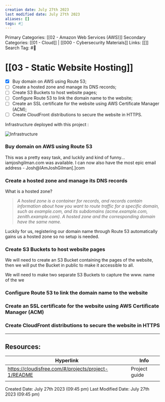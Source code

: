 ```yaml
---
creation date: July 27th 2023
last modified date: July 27th 2023
aliases: []
tags: #📖
---
```


Primary Categories: [[02 - Amazon Web Services (AWS)]] 
Secondary Categories: [[01 - Cloud]] | [[000 - Cybersecurity Materials]] 
Links: [[]] 
Search Tag: #📖  

# [[03 - Static Website Hosting]]  

- [x] Buy domain on AWS using Route 53;
- [ ] Create a hosted zone and manage its DNS records;
- [ ] Create S3 Buckets to host website pages;
- [ ] Configure Route 53 to link the domain name to the website;
- [ ] Create an SSL certificate for the website using AWS Certificate Manager (ACM);
- [ ] Create CloudFront distributions to secure the website in HTTPS.

Infrastructure deployed with this project :

![Infrastructure](https://cloudisfree.com/projects/project-1/part-1/images/infrastructure.png)


### Buy domain on AWS using Route 53

This was a pretty easy task, and luckily and kind of funny... iamjoshgilman.com was available. I can now also have the most epic email address - Josh@IAmJoshGilman[.]com

###  Create a hosted zone and manage its DNS records

 What is a hosted zone? 
>*A hosted zone is a container for records, and records contain information about how you want to route traffic for a specific domain, such as example.com, and its subdomains (acme.example.com, zenith.example.com). A hosted zone and the corresponding domain have the same name.*

Luckily for us, registering our domain name through Route 53 automatically gains us a hosted zone so no setup is needed.

### Create S3 Buckets to host website pages

We will need to create an S3 Bucket containing the pages of the website, then we will put the Bucket in public to make it accessible to all.

We will need to make two separate S3 Buckets to capture the www. name of the we




### Configure Route 53 to link the domain name to the website






### Create an SSL certificate for the website using AWS Certificate Manager (ACM)





### Create CloudFront distributions to secure the website in HTTPS




























___

## Resources:

| Hyperlink                                           | Info          |
| --------------------------------------------------- | ------------- |
| https://cloudisfree.com/#/projects/project-1/README | Project guide |
|                                                     |               |


Created Date: July 27th 2023 (09:45 pm) 
Last Modified Date: July 27th 2023 (09:45 pm)
